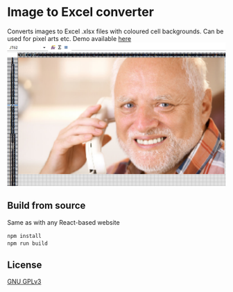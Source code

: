 # Image to Excel converter
Converts images to Excel .xlsx files with coloured cell backgrounds. Can be used for pixel arts etc. 
Demo available [here](http://lopogo59.github.io/image_to_excel_converter)
![main page](converted.png)

 
## Build from source

Same as with any React-based website
```bash
npm install
npm run build
```

## License
[GNU GPLv3](https://choosealicense.com/licenses/gpl-3.0/)